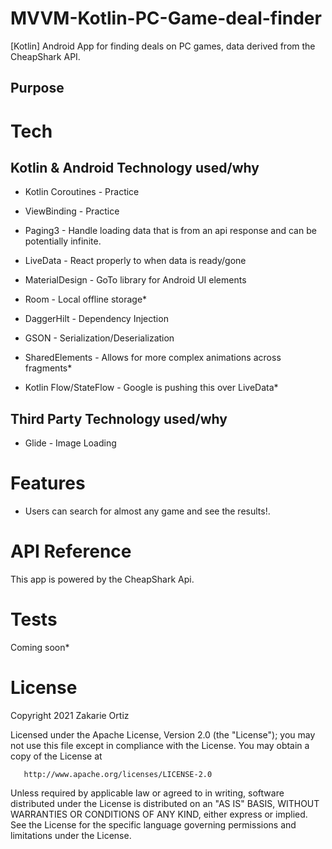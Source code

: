 # MVVM-Kotlin-PC-Game-deal-finder
[Kotlin] Android App for finding deals on PC games, data derived from the CheapShark API.

## Purpose 

# Tech

## Kotlin & Android Technology used/why

- Kotlin Coroutines - Practice
- ViewBinding - Practice
- Paging3 - Handle loading data that is from an api response and can be potentially infinite.
- LiveData - React properly to when data is ready/gone
- MaterialDesign - GoTo library for Android UI elements
- Room - Local offline storage*
- DaggerHilt - Dependency Injection
- GSON - Serialization/Deserialization
- SharedElements - Allows for more complex animations across fragments*

- Kotlin Flow/StateFlow - Google is pushing this over LiveData*

## Third Party Technology used/why
- Glide - Image Loading

# Features
- Users can search for almost any game and see the results!.

# API Reference

This app is powered by the CheapShark Api. 

# Tests 
Coming soon*

# License 

Copyright 2021 Zakarie Ortiz

   Licensed under the Apache License, Version 2.0 (the "License");
   you may not use this file except in compliance with the License.
   You may obtain a copy of the License at

       http://www.apache.org/licenses/LICENSE-2.0

   Unless required by applicable law or agreed to in writing, software
   distributed under the License is distributed on an "AS IS" BASIS,
   WITHOUT WARRANTIES OR CONDITIONS OF ANY KIND, either express or implied.
   See the License for the specific language governing permissions and
   limitations under the License.
